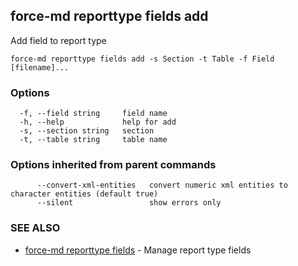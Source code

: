 ## force-md reporttype fields add

Add field to report type

```
force-md reporttype fields add -s Section -t Table -f Field [filename]...
```

### Options

```
  -f, --field string     field name
  -h, --help             help for add
  -s, --section string   section
  -t, --table string     table name
```

### Options inherited from parent commands

```
      --convert-xml-entities   convert numeric xml entities to character entities (default true)
      --silent                 show errors only
```

### SEE ALSO

* [force-md reporttype fields](force-md_reporttype_fields.md)	 - Manage report type fields

